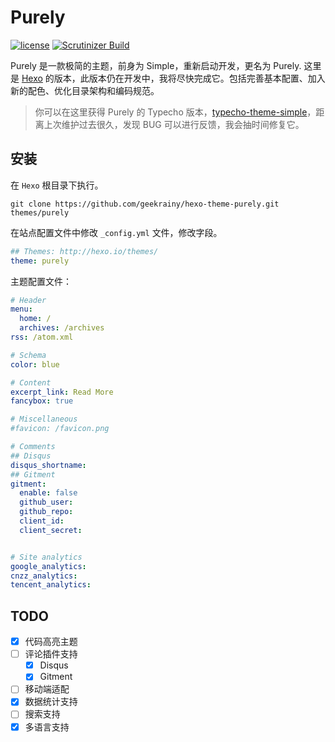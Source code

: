 # Purely

[![license](https://img.shields.io/github/license/mashape/apistatus.svg?style=flat-square)](https://github.com/geekrainy/hexo-theme-purely)  [![Scrutinizer Build](https://img.shields.io/scrutinizer/build/g/filp/whoops.svg?style=flat-square)](https://travis-ci.org/geekrainy/hexo-theme-purely)  

Purely 是一款极简的主题，前身为 Simple，重新启动开发，更名为 Purely. 这里是 [Hexo](https://hexo.io/) 的版本，此版本仍在开发中，我将尽快完成它。包括完善基本配置、加入新的配色、优化目录架构和编码规范。

> 你可以在这里获得 Purely 的 Typecho 版本，[typecho-theme-simple](https://github.com/geekrainy/typecho-theme-simple)，距离上次维护过去很久，发现 BUG 可以进行反馈，我会抽时间修复它。

## 安装

在 `Hexo` 根目录下执行。

```shell
git clone https://github.com/geekrainy/hexo-theme-purely.git themes/purely
```

在站点配置文件中修改 `_config.yml` 文件，修改字段。

```yml
## Themes: http://hexo.io/themes/
theme: purely
```

主题配置文件：
```yml
# Header
menu:
  home: /
  archives: /archives
rss: /atom.xml

# Schema
color: blue

# Content
excerpt_link: Read More
fancybox: true

# Miscellaneous
#favicon: /favicon.png

# Comments
## Disqus
disqus_shortname:
## Gitment
gitment:
  enable: false
  github_user:
  github_repo:
  client_id:
  client_secret:


# Site analytics
google_analytics:
cnzz_analytics:
tencent_analytics:

```

## TODO

- [x] 代码高亮主题
- [ ] 评论插件支持
  - [x] Disqus
  - [x] Gitment
- [ ] 移动端适配
- [x] 数据统计支持
- [ ] 搜索支持
- [x] 多语言支持
